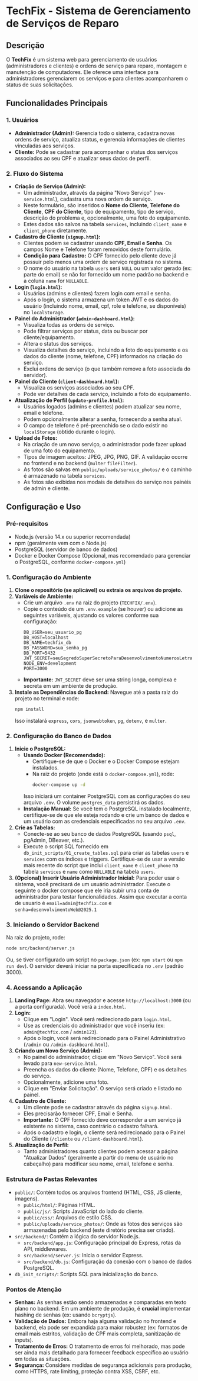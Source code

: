 # TechFix - Sistema de Gerenciamento de Serviços de Reparo

## Descrição

O **TechFix** é um sistema web para gerenciamento de usuários (administradores e clientes) e ordens de serviço para reparo, montagem e manutenção de computadores. Ele oferece uma interface para administradores gerenciarem os serviços e para clientes acompanharem o status de suas solicitações.

## Funcionalidades Principais

### 1. Usuários
* **Administrador (Admin):** Gerencia todo o sistema, cadastra novas ordens de serviço, atualiza status, e gerencia informações de clientes vinculadas aos serviços.
* **Cliente:** Pode se cadastrar para acompanhar o status dos serviços associados ao seu CPF e atualizar seus dados de perfil.

### 2. Fluxo do Sistema
* **Criação de Serviço (Admin):**
    * Um administrador, através da página "Novo Serviço" (`new-service.html`), cadastra uma nova ordem de serviço.
    * Neste formulário, são inseridos o **Nome do Cliente**, **Telefone do Cliente**, **CPF do Cliente**, tipo de equipamento, tipo de serviço, descrição do problema e, opcionalmente, uma foto do equipamento.
    * Estes dados são salvos na tabela `services`, incluindo `client_name` e `client_phone` diretamente.
* **Cadastro de Cliente (`signup.html`):**
    * Clientes podem se cadastrar usando **CPF, Email e Senha**. Os campos Nome e Telefone foram removidos deste formulário.
    * **Condição para Cadastro:** O CPF fornecido pelo cliente deve já possuir pelo menos uma ordem de serviço registrada no sistema.
    * O nome do usuário na tabela `users` será `NULL` ou um valor gerado (ex: parte do email) se não for fornecido um nome padrão no backend e a coluna `name` for `NULLABLE`.
* **Login (`login.html`):**
    * Usuários (admins e clientes) fazem login com email e senha.
    * Após o login, o sistema armazena um token JWT e os dados do usuário (incluindo nome, email, cpf, role e telefone, se disponíveis) no `localStorage`.
* **Painel do Administrador (`admin-dashboard.html`):**
    * Visualiza todas as ordens de serviço.
    * Pode filtrar serviços por status, data ou buscar por cliente/equipamento.
    * Altera o status dos serviços.
    * Visualiza detalhes do serviço, incluindo a foto do equipamento e os dados do cliente (nome, telefone, CPF) informados na criação do serviço.
    * Exclui ordens de serviço (o que também remove a foto associada do servidor).
* **Painel do Cliente (`client-dashboard.html`):**
    * Visualiza os serviços associados ao seu CPF.
    * Pode ver detalhes de cada serviço, incluindo a foto do equipamento.
* **Atualização de Perfil (`update-profile.html`):**
    * Usuários logados (admins e clientes) podem atualizar seu nome, email e telefone.
    * Podem opcionalmente alterar a senha, fornecendo a senha atual.
    * O campo de telefone é pré-preenchido se o dado existir no `localStorage` (obtido durante o login).
* **Upload de Fotos:**
    * Na criação de um novo serviço, o administrador pode fazer upload de uma foto do equipamento.
    * Tipos de imagem aceitos: JPEG, JPG, PNG, GIF. A validação ocorre no frontend e no backend (`multer` `fileFilter`).
    * As fotos são salvas em `public/uploads/service_photos/` e o caminho é armazenado na tabela `services`.
    * As fotos são exibidas nos modais de detalhes do serviço nos painéis de admin e cliente.

## Configuração e Uso

### Pré-requisitos
* Node.js (versão 14.x ou superior recomendada)
* npm (geralmente vem com o Node.js)
* PostgreSQL (servidor de banco de dados)
* Docker e Docker Compose (Opcional, mas recomendado para gerenciar o PostgreSQL, conforme `docker-compose.yml`)

### 1. Configuração do Ambiente
1.  **Clone o repositório (se aplicável) ou extraia os arquivos do projeto.**
2.  **Variáveis de Ambiente:**
    * Crie um arquivo `.env` na raiz do projeto (`TECHFIX/.env`).
    * Copie o conteúdo de um `.env.example` (se houver) ou adicione as seguintes variáveis, ajustando os valores conforme sua configuração:
        ```dotenv
        DB_USER=seu_usuario_pg
        DB_HOST=localhost
        DB_NAME=techfix_db
        DB_PASSWORD=sua_senha_pg
        DB_PORT=5432
        JWT_SECRET=seuSegredoSuperSecretoParaDesenvolvimentoNumerosLetras!@#$
        NODE_ENV=development
        PORT=3000
        ```
    * **Importante:** `JWT_SECRET` deve ser uma string longa, complexa e secreta em um ambiente de produção.
3.  **Instale as Dependências do Backend:**
    Navegue até a pasta raiz do projeto no terminal e rode:
    ```bash
    npm install
    ```
    Isso instalará `express`, `cors`, `jsonwebtoken`, `pg`, `dotenv`, e `multer`.

### 2. Configuração do Banco de Dados
1.  **Inicie o PostgreSQL:**
    * **Usando Docker (Recomendado):**
        * Certifique-se de que o Docker e o Docker Compose estejam instalados.
        * Na raiz do projeto (onde está o `docker-compose.yml`), rode:
            ```bash
            docker-compose up -d
            ```
        Isso iniciará um container PostgreSQL com as configurações do seu arquivo `.env`. O volume `postgres_data` persistirá os dados.
    * **Instalação Manual:** Se você tem o PostgreSQL instalado localmente, certifique-se de que ele esteja rodando e crie um banco de dados e um usuário com as credenciais especificadas no seu arquivo `.env`.
2.  **Crie as Tabelas:**
    * Conecte-se ao seu banco de dados PostgreSQL (usando `psql`, pgAdmin, DBeaver, etc.).
    * Execute o script SQL fornecido em `db_init_scripts/01_create_tables.sql` para criar as tabelas `users` e `services` com os índices e triggers. Certifique-se de usar a versão mais recente do script que inclui `client_name` e `client_phone` na tabela `services` e `name` como `NULLABLE` na tabela `users`.
3.  **(Opcional) Inserir Usuário Administrador Inicial:**
    Para poder usar o sistema, você precisará de um usuário administrador. Execute o seguinte o docker compose que ele iria subir uma conta de administrador para testar funcionalidades. Assim que executar a conta de usuario é ``email=admin@techfix.com`` e ``senha=desenvolvimentoWeb@2025.1``

### 3. Iniciando o Servidor Backend
Na raiz do projeto, rode:
```bash
node src/backend/server.js
```
Ou, se tiver configurado um script no `package.json` (ex: `npm start` ou `npm run dev`).
O servidor deverá iniciar na porta especificada no `.env` (padrão 3000).

### 4. Acessando a Aplicação
1.  **Landing Page:** Abra seu navegador e acesse `http://localhost:3000` (ou a porta configurada). Você verá a `index.html`.
2.  **Login:**
    * Clique em "Login". Você será redirecionado para `login.html`.
    * Use as credenciais do administrador que você inseriu (ex: `admin@techfix.com` / `admin123`).
    * Após o login, você será redirecionado para o Painel Administrativo (`/admin` ou `/admin-dashboard.html`).
3.  **Criando um Novo Serviço (Admin):**
    * No painel do administrador, clique em "Novo Serviço". Você será levado para `new-service.html`.
    * Preencha os dados do cliente (Nome, Telefone, CPF) e os detalhes do serviço.
    * Opcionalmente, adicione uma foto.
    * Clique em "Enviar Solicitação". O serviço será criado e listado no painel.
4.  **Cadastro de Cliente:**
    * Um cliente pode se cadastrar através da página `signup.html`.
    * Eles precisarão fornecer CPF, Email e Senha.
    * **Importante:** O CPF fornecido deve corresponder a um serviço já existente no sistema, caso contrário o cadastro falhará.
    * Após o cadastro e login, o cliente será redirecionado para o Painel do Cliente (`/cliente` ou `/client-dashboard.html`).
5.  **Atualização de Perfil:**
    * Tanto administradores quanto clientes podem acessar a página "Atualizar Dados" (geralmente a partir do menu de usuário no cabeçalho) para modificar seu nome, email, telefone e senha.

### Estrutura de Pastas Relevantes
* `public/`: Contém todos os arquivos frontend (HTML, CSS, JS cliente, imagens).
    * `public/html/`: Páginas HTML.
    * `public/js/`: Scripts JavaScript do lado do cliente.
    * `public/css/`: Arquivos de estilo CSS.
    * `public/uploads/service_photos/`: Onde as fotos dos serviços são armazenadas pelo backend (este diretório precisa ser criado).
* `src/backend/`: Contém a lógica do servidor Node.js.
    * `src/backend/app.js`: Configuração principal do Express, rotas da API, middlewares.
    * `src/backend/server.js`: Inicia o servidor Express.
    * `src/backend/db.js`: Configuração da conexão com o banco de dados PostgreSQL.
* `db_init_scripts/`: Scripts SQL para inicialização do banco.

### Pontos de Atenção
* **Senhas:** As senhas estão sendo armazenadas e comparadas em texto plano no backend. Em um ambiente de produção, é **crucial** implementar hashing de senhas (ex: usando `bcryptjs`).
* **Validação de Dados:** Embora haja alguma validação no frontend e backend, ela pode ser expandida para maior robustez (ex: formatos de email mais estritos, validação de CPF mais completa, sanitização de inputs).
* **Tratamento de Erros:** O tratamento de erros foi melhorado, mas pode ser ainda mais detalhado para fornecer feedback específico ao usuário em todas as situações.
* **Segurança:** Considere medidas de segurança adicionais para produção, como HTTPS, rate limiting, proteção contra XSS, CSRF, etc.
